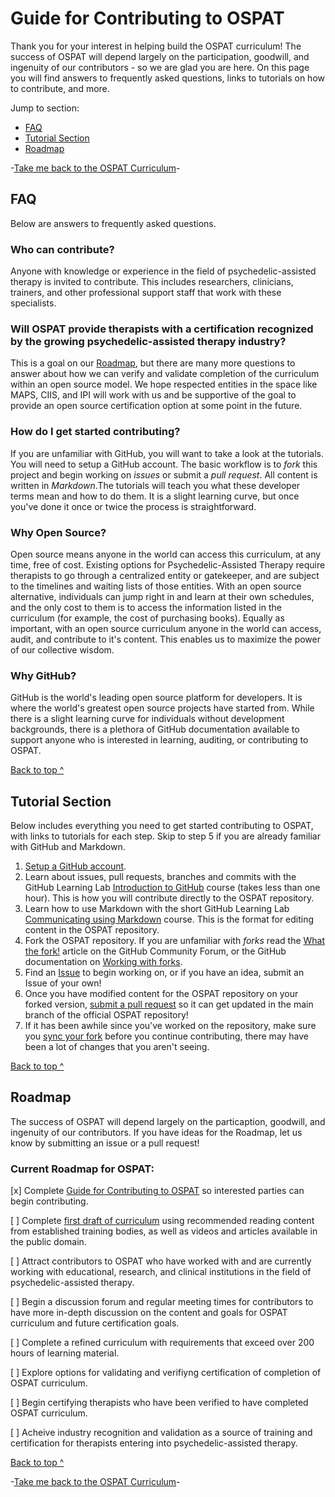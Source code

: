 # Guide for Contributing to OSPAT
Thank you for your interest in helping build the OSPAT curriculum! The success of OSPAT will depend largely on the participation, goodwill, and ingenuity of our contributors - so we are glad you are here. On this page you will find answers to frequently asked questions, links to tutorials on how to contribute, and more.

Jump to section:
- [FAQ](https://github.com/unshakenme/OSPAT/blob/main/CONTRIBUTING.md#faq)
- [Tutorial Section](https://github.com/unshakenme/OSPAT/blob/main/CONTRIBUTING.md#tutorial-section)
- [Roadmap](https://github.com/unshakenme/OSPAT/blob/main/CONTRIBUTING.md#roadmap)

-[Take me back to the OSPAT Curriculum](https://github.com/unshakenme/OSPAT/blob/main/README.md)-


## FAQ
Below are answers to frequently asked questions.

### Who can contribute?
Anyone with knowledge or experience in the field of psychedelic-assisted therapy is invited to contribute. This includes researchers, clinicians, trainers, and other professional support staff that work with these specialists.

### Will OSPAT provide therapists with a certification recognized by the growing psychedelic-assisted therapy industry?
This is a goal on our [Roadmap](https://github.com/unshakenme/OSPAT/blob/main/CONTRIBUTING.md#roadmap), but there are many more questions to answer about how we can verify and validate completion of the curriculum within an open source model. We hope respected entities in the space like MAPS, CIIS, and IPI will work with us and be supportive of the goal to provide an open source certification option at some point in the future. 

### How do I get started contributing?
If you are unfamiliar with GitHub, you will want to take a look at the tutorials. You will need to setup a GitHub account. The basic workflow is to _fork_ this project and begin working on _issues_ or submit a _pull request_. All content is written in _Markdown_.The tutorials will teach you what these developer terms mean and how to do them. It is a slight learning curve, but once you've done it once or twice the process is straightforward.

### Why Open Source?
Open source means anyone in the world can access this curriculum, at any time, free of cost. Existing options for Psychedelic-Assisted Therapy require therapists to go through a centralized entity or gatekeeper, and are subject to the timelines and waiting lists of those entities. With an open source alternative, individuals can jump right in and learn at their own schedules, and the only cost to them is to access the information listed in the curriculum (for example, the cost of purchasing books). Equally as important, with an open source curriculum anyone in the world can access, audit, and contribute to it's content. This enables us to maximize the power of our collective wisdom.

### Why GitHub?
GitHub is the world's leading open source platform for developers. It is where the world's greatest open source projects have started from. While there is a slight learning curve for individuals without development backgrounds, there is a plethora of GitHub documentation available to support anyone who is interested in learning, auditing, or contributing to OSPAT.

[Back to top ^](https://github.com/unshakenme/OSPAT/blob/main/CONTRIBUTING.md#guide-for-contributing-to-ospat) 


## Tutorial Section
Below includes everything you need to get started contributing to OSPAT, with links to tutorials for each step. Skip to step 5 if you are already familiar with GitHub and Markdown.

1. [Setup a GitHub account](https://docs.github.com/en/get-started/onboarding/getting-started-with-your-github-account).
2. Learn about issues, pull requests, branches and commits with the GitHub Learning Lab [Introduction to GitHub](https://lab.github.com/githubtraining/introduction-to-github) course (takes less than one hour). This is how you will contribute directly to the OSPAT repository.
3. Learn how to use Markdown with the short GitHub Learning Lab [Communicating using Markdown](https://lab.github.com/githubtraining/communicating-using-markdown) course. This is the format for editing content in the OSPAT repository.
4. Fork the OSPAT repository. If you are unfamiliar with _forks_ read the [What the fork!](https://github.community/t/what-the-fork/10187) article on the GitHub Community Forum, or the GitHub documentation on [Working with forks](https://docs.github.com/en/pull-requests/collaborating-with-pull-requests/working-with-forks).
5. Find an [Issue](https://github.com/unshakenme/OSPAT/issues) to begin working on, or if you have an idea, submit an Issue of your own!
6. Once you have modified content for the OSPAT repository on your forked version, [submit a pull request](https://docs.github.com/en/pull-requests/collaborating-with-pull-requests/proposing-changes-to-your-work-with-pull-requests/creating-a-pull-request-from-a-fork) so it can get updated in the main branch of the official OSPAT repository!
7. If it has been awhile since you've worked on the repository, make sure you [sync your fork](https://docs.github.com/en/pull-requests/collaborating-with-pull-requests/working-with-forks/syncing-a-fork) before you continue contributing, there may have been a lot of changes that you aren't seeing.

[Back to top ^](https://github.com/unshakenme/OSPAT/blob/main/CONTRIBUTING.md#guide-for-contributing-to-ospat)


## Roadmap
The success of OSPAT will depend largely on the particaption, goodwill, and ingenuity of our contributors. If you have ideas for the Roadmap, let us know by submitting an issue or a pull request!

### Current Roadmap for OSPAT:
[x] Complete [Guide for Contributing to OSPAT](https://github.com/unshakenme/OSPAT/blob/main/CONTRIBUTING.md) so interested parties can begin contributing.

[ ] Complete [first draft of curriculum](https://github.com/unshakenme/OSPAT/blob/main/README.md) using recommended reading content from established training bodies, as well as videos and articles available in the public domain.

[ ] Attract contributors to OSPAT who have worked with and are currently working with educational, research, and clinical institutions in the field of psychedelic-assisted therapy.

[ ] Begin a discussion forum and regular meeting times for contributors to have more in-depth discussion on the content and goals for OSPAT curriculum and future certification goals.

[ ] Complete a refined curriculum with requirements that exceed over 200 hours of learning material.

[ ] Explore options for validating and verifiyng certification of completion of OSPAT curriculum.

[ ] Begin certifying therapists who have been verified to have completed OSPAT curriculum.

[ ] Acheive industry recognition and validation as a source of training and certification for therapists entering into psychedelic-assisted therapy.

[Back to top ^](https://github.com/unshakenme/OSPAT/blob/main/CONTRIBUTING.md#guide-for-contributing-to-ospat)

-[Take me back to the OSPAT Curriculum](https://github.com/unshakenme/OSPAT/blob/main/README.md)-
